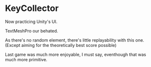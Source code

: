 # KeyCollector

Now practicing Unity's UI.

TextMeshPro our behated.

As there's no random element,
there's little replayability with this one.
(Except aiming for the theoretically best score possible)

Last game was much more enjoyable, I must say,
eventhough that was much more primitive.